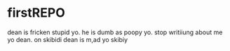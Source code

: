 # firstREPO


dean is fricken stupid yo. he is dumb as poopy yo. stop writiiung about me yo dean.
on skibidi dean is m,ad yo skibiy